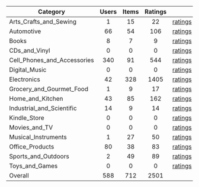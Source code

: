 | Category | Users | Items | Ratings |  |  |  | 
 |----------|:-----:|:-----:|:-----:|:-----:|:-----:|:-----:|
Arts_Crafts_and_Sewing | 1 | 15 | 22 | [ratings](https://ciir.cs.umass.edu/downloads/XMarket/FULL/sa/Arts_Crafts_and_Sewing/ratings_sa_Arts_Crafts_and_Sewing.txt.gz) | [reviews](https://ciir.cs.umass.edu/downloads/XMarket/FULL/sa/Arts_Crafts_and_Sewing/reviews_sa_Arts_Crafts_and_Sewing.json.gz) | [metadata](https://ciir.cs.umass.edu/downloads/XMarket/FULL/sa/Arts_Crafts_and_Sewing/metadata_sa_Arts_Crafts_and_Sewing.json.gz) |  
Automotive | 66 | 54 | 106 | [ratings](https://ciir.cs.umass.edu/downloads/XMarket/FULL/sa/Automotive/ratings_sa_Automotive.txt.gz) | [reviews](https://ciir.cs.umass.edu/downloads/XMarket/FULL/sa/Automotive/reviews_sa_Automotive.json.gz) | [metadata](https://ciir.cs.umass.edu/downloads/XMarket/FULL/sa/Automotive/metadata_sa_Automotive.json.gz) |  
Books | 8 | 7 | 9 | [ratings](https://ciir.cs.umass.edu/downloads/XMarket/FULL/sa/Books/ratings_sa_Books.txt.gz) | [reviews](https://ciir.cs.umass.edu/downloads/XMarket/FULL/sa/Books/reviews_sa_Books.json.gz) | [metadata](https://ciir.cs.umass.edu/downloads/XMarket/FULL/sa/Books/metadata_sa_Books.json.gz) |  
CDs_and_Vinyl | 0 | 0 | 0 | [ratings](https://ciir.cs.umass.edu/downloads/XMarket/FULL/sa/CDs_and_Vinyl/ratings_sa_CDs_and_Vinyl.txt.gz) | [reviews](https://ciir.cs.umass.edu/downloads/XMarket/FULL/sa/CDs_and_Vinyl/reviews_sa_CDs_and_Vinyl.json.gz) | [metadata](https://ciir.cs.umass.edu/downloads/XMarket/FULL/sa/CDs_and_Vinyl/metadata_sa_CDs_and_Vinyl.json.gz) |  
Cell_Phones_and_Accessories | 340 | 91 | 544 | [ratings](https://ciir.cs.umass.edu/downloads/XMarket/FULL/sa/Cell_Phones_and_Accessories/ratings_sa_Cell_Phones_and_Accessories.txt.gz) | [reviews](https://ciir.cs.umass.edu/downloads/XMarket/FULL/sa/Cell_Phones_and_Accessories/reviews_sa_Cell_Phones_and_Accessories.json.gz) | [metadata](https://ciir.cs.umass.edu/downloads/XMarket/FULL/sa/Cell_Phones_and_Accessories/metadata_sa_Cell_Phones_and_Accessories.json.gz) |  
Digital_Music | 0 | 0 | 0 | [ratings](https://ciir.cs.umass.edu/downloads/XMarket/FULL/sa/Digital_Music/ratings_sa_Digital_Music.txt.gz) | [reviews](https://ciir.cs.umass.edu/downloads/XMarket/FULL/sa/Digital_Music/reviews_sa_Digital_Music.json.gz) | [metadata](https://ciir.cs.umass.edu/downloads/XMarket/FULL/sa/Digital_Music/metadata_sa_Digital_Music.json.gz) |  
Electronics | 42 | 328 | 1405 | [ratings](https://ciir.cs.umass.edu/downloads/XMarket/FULL/sa/Electronics/ratings_sa_Electronics.txt.gz) | [reviews](https://ciir.cs.umass.edu/downloads/XMarket/FULL/sa/Electronics/reviews_sa_Electronics.json.gz) | [metadata](https://ciir.cs.umass.edu/downloads/XMarket/FULL/sa/Electronics/metadata_sa_Electronics.json.gz) |  
Grocery_and_Gourmet_Food | 1 | 9 | 17 | [ratings](https://ciir.cs.umass.edu/downloads/XMarket/FULL/sa/Grocery_and_Gourmet_Food/ratings_sa_Grocery_and_Gourmet_Food.txt.gz) | [reviews](https://ciir.cs.umass.edu/downloads/XMarket/FULL/sa/Grocery_and_Gourmet_Food/reviews_sa_Grocery_and_Gourmet_Food.json.gz) | [metadata](https://ciir.cs.umass.edu/downloads/XMarket/FULL/sa/Grocery_and_Gourmet_Food/metadata_sa_Grocery_and_Gourmet_Food.json.gz) |  
Home_and_Kitchen | 43 | 85 | 162 | [ratings](https://ciir.cs.umass.edu/downloads/XMarket/FULL/sa/Home_and_Kitchen/ratings_sa_Home_and_Kitchen.txt.gz) | [reviews](https://ciir.cs.umass.edu/downloads/XMarket/FULL/sa/Home_and_Kitchen/reviews_sa_Home_and_Kitchen.json.gz) | [metadata](https://ciir.cs.umass.edu/downloads/XMarket/FULL/sa/Home_and_Kitchen/metadata_sa_Home_and_Kitchen.json.gz) |  
Industrial_and_Scientific | 14 | 9 | 14 | [ratings](https://ciir.cs.umass.edu/downloads/XMarket/FULL/sa/Industrial_and_Scientific/ratings_sa_Industrial_and_Scientific.txt.gz) | [reviews](https://ciir.cs.umass.edu/downloads/XMarket/FULL/sa/Industrial_and_Scientific/reviews_sa_Industrial_and_Scientific.json.gz) | [metadata](https://ciir.cs.umass.edu/downloads/XMarket/FULL/sa/Industrial_and_Scientific/metadata_sa_Industrial_and_Scientific.json.gz) |  
Kindle_Store | 0 | 0 | 0 | [ratings](https://ciir.cs.umass.edu/downloads/XMarket/FULL/sa/Kindle_Store/ratings_sa_Kindle_Store.txt.gz) | [reviews](https://ciir.cs.umass.edu/downloads/XMarket/FULL/sa/Kindle_Store/reviews_sa_Kindle_Store.json.gz) | [metadata](https://ciir.cs.umass.edu/downloads/XMarket/FULL/sa/Kindle_Store/metadata_sa_Kindle_Store.json.gz) |  
Movies_and_TV | 0 | 0 | 0 | [ratings](https://ciir.cs.umass.edu/downloads/XMarket/FULL/sa/Movies_and_TV/ratings_sa_Movies_and_TV.txt.gz) | [reviews](https://ciir.cs.umass.edu/downloads/XMarket/FULL/sa/Movies_and_TV/reviews_sa_Movies_and_TV.json.gz) | [metadata](https://ciir.cs.umass.edu/downloads/XMarket/FULL/sa/Movies_and_TV/metadata_sa_Movies_and_TV.json.gz) |  
Musical_Instruments | 1 | 27 | 50 | [ratings](https://ciir.cs.umass.edu/downloads/XMarket/FULL/sa/Musical_Instruments/ratings_sa_Musical_Instruments.txt.gz) | [reviews](https://ciir.cs.umass.edu/downloads/XMarket/FULL/sa/Musical_Instruments/reviews_sa_Musical_Instruments.json.gz) | [metadata](https://ciir.cs.umass.edu/downloads/XMarket/FULL/sa/Musical_Instruments/metadata_sa_Musical_Instruments.json.gz) |  
Office_Products | 80 | 38 | 83 | [ratings](https://ciir.cs.umass.edu/downloads/XMarket/FULL/sa/Office_Products/ratings_sa_Office_Products.txt.gz) | [reviews](https://ciir.cs.umass.edu/downloads/XMarket/FULL/sa/Office_Products/reviews_sa_Office_Products.json.gz) | [metadata](https://ciir.cs.umass.edu/downloads/XMarket/FULL/sa/Office_Products/metadata_sa_Office_Products.json.gz) |  
Sports_and_Outdoors | 2 | 49 | 89 | [ratings](https://ciir.cs.umass.edu/downloads/XMarket/FULL/sa/Sports_and_Outdoors/ratings_sa_Sports_and_Outdoors.txt.gz) | [reviews](https://ciir.cs.umass.edu/downloads/XMarket/FULL/sa/Sports_and_Outdoors/reviews_sa_Sports_and_Outdoors.json.gz) | [metadata](https://ciir.cs.umass.edu/downloads/XMarket/FULL/sa/Sports_and_Outdoors/metadata_sa_Sports_and_Outdoors.json.gz) |  
Toys_and_Games | 0 | 0 | 0 | [ratings](https://ciir.cs.umass.edu/downloads/XMarket/FULL/sa/Toys_and_Games/ratings_sa_Toys_and_Games.txt.gz) | [reviews](https://ciir.cs.umass.edu/downloads/XMarket/FULL/sa/Toys_and_Games/reviews_sa_Toys_and_Games.json.gz) | [metadata](https://ciir.cs.umass.edu/downloads/XMarket/FULL/sa/Toys_and_Games/metadata_sa_Toys_and_Games.json.gz) |  
Overall | 588 | 712 | 2501 |  |  |  |

